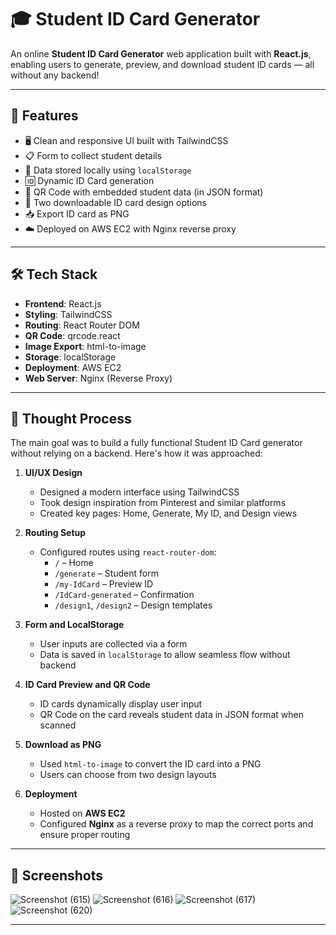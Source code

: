 # 🎓 Student ID Card Generator

An online **Student ID Card Generator** web application built with **React.js**, enabling users to generate, preview, and download student ID cards — all without any backend!

---
## 🚀 Features
- 🖥️ Clean and responsive UI built with TailwindCSS
- 📋 Form to collect student details
- 💾 Data stored locally using `localStorage`
- 🆔 Dynamic ID Card generation
- 📎 QR Code with embedded student data (in JSON format)
- 🎨 Two downloadable ID card design options
- 📥 Export ID card as PNG
- ☁️ Deployed on AWS EC2 with Nginx reverse proxy

---

## 🛠 Tech Stack

- **Frontend**: React.js
- **Styling**: TailwindCSS
- **Routing**: React Router DOM
- **QR Code**: qrcode.react
- **Image Export**: html-to-image
- **Storage**: localStorage
- **Deployment**: AWS EC2
- **Web Server**: Nginx (Reverse Proxy)

---

## 🧠 Thought Process

The main goal was to build a fully functional Student ID Card generator without relying on a backend. Here's how it was approached:

1. **UI/UX Design**  
   - Designed a modern interface using TailwindCSS  
   - Took design inspiration from Pinterest and similar platforms  
   - Created key pages: Home, Generate, My ID, and Design views  

2. **Routing Setup**  
   - Configured routes using `react-router-dom`:  
     - `/` – Home  
     - `/generate` – Student form  
     - `/my-IdCard` – Preview ID  
     - `/IdCard-generated` – Confirmation  
     - `/design1`, `/design2` – Design templates  

3. **Form and LocalStorage**  
   - User inputs are collected via a form  
   - Data is saved in `localStorage` to allow seamless flow without backend  

4. **ID Card Preview and QR Code**  
   - ID cards dynamically display user input  
   - QR Code on the card reveals student data in JSON format when scanned  

5. **Download as PNG**  
   - Used `html-to-image` to convert the ID card into a PNG  
   - Users can choose from two design layouts  

6. **Deployment**  
   - Hosted on **AWS EC2**  
   - Configured **Nginx** as a reverse proxy to map the correct ports and ensure proper routing  

---

## 📸 Screenshots

> 
![Screenshot (615)](https://github.com/user-attachments/assets/d6ffc092-9ced-48d4-b99e-02b8f68b34c9)
![Screenshot (616)](https://github.com/user-attachments/assets/3fd24a6a-6ecb-49df-8e2a-acbfc3200215)
![Screenshot (617)](https://github.com/user-attachments/assets/ea4e630a-8afc-4cca-97e2-98feb8eb4cbe)
![Screenshot (620)](https://github.com/user-attachments/assets/c48181f9-8518-4353-b5f0-6ed9ff728b58)

---

